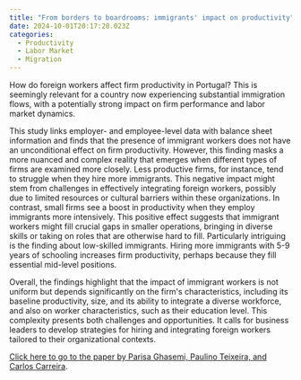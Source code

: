 ```yaml
---
title: "From borders to boardrooms: immigrants' impact on productivity"
date: 2024-10-01T20:17:28.023Z
categories:
  - Productivity
  - Labor Market
  - Migration
---
```

How do foreign workers affect firm productivity in Portugal? This is seemingly relevant for a country now experiencing substantial immigration flows, with a potentially strong impact on firm performance and labor market dynamics. 

This study links employer- and employee-level data with balance sheet information and finds that the presence of immigrant workers does not have an unconditional effect on firm productivity. However, this finding masks a more nuanced and complex reality that emerges when different types of firms are examined more closely. Less productive firms, for instance, tend to struggle when they hire more immigrants. This negative impact might stem from challenges in effectively integrating foreign workers, possibly due to limited resources or cultural barriers within these organizations. In contrast, small firms see a boost in productivity when they employ immigrants more intensively. This positive effect suggests that immigrant workers might fill crucial gaps in smaller operations, bringing in diverse skills or taking on roles that are otherwise hard to fill. Particularly intriguing is the finding about low-skilled immigrants. Hiring more immigrants with 5-9 years of schooling increases firm productivity, perhaps because they fill essential mid-level positions. 

Overall, the findings highlight that the impact of immigrant workers is not uniform but depends significantly on the firm's characteristics, including its baseline productivity, size, and its ability to integrate a diverse workforce, and also on worker characteristics, such as their education level. This complexity presents both challenges and opportunities. It calls for business leaders to develop strategies for hiring and integrating foreign workers tailored to their organizational contexts. 

[Click here to go to the paper by Parisa Ghasemi, Paulino Teixeira, and Carlos Carreira](https://ideas.repec.org/p/gmf/papers/2024-01.html).